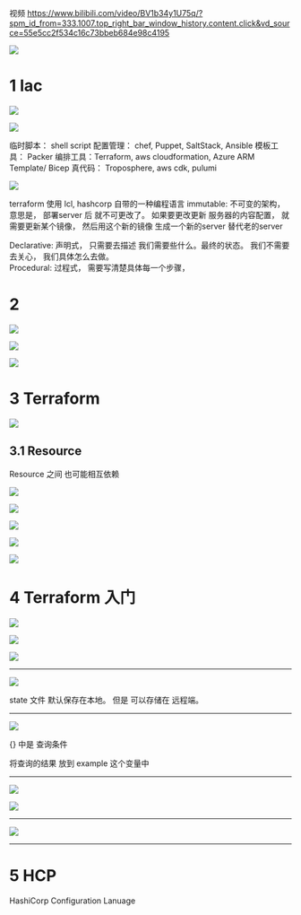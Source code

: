 

视频 
https://www.bilibili.com/video/BV1b34y1U75q/?spm_id_from=333.1007.top_right_bar_window_history.content.click&vd_source=55e5cc2f534c16c73bbeb684e98c4195

![](image/Pasted%20image%2020231024223016.png)

# 1 lac

![](image/Pasted%20image%2020231024223713.png)



![](image/Pasted%20image%2020231024223933.png)


临时脚本： shell script 
配置管理： chef, Puppet, SaltStack, Ansible 
模板工具： Packer 
编排工具：Terraform, aws cloudformation, Azure ARM Template/ Bicep 
真代码： Troposphere, aws cdk, pulumi 

![](image/Pasted%20image%2020231024225423.png)



terraform 使用 lcl, hashcorp 自带的一种编程语言 
immutable: 不可变的架构， 意思是， 部署server 后 就不可更改了。 如果要更改更新 服务器的内容配置， 就需要更新某个镜像， 然后用这个新的镜像 生成一个新的server 替代老的server   

Declarative: 声明式， 只需要去描述 我们需要些什么。最终的状态。 我们不需要去关心， 我们具体怎么去做。  
Procedural: 过程式， 需要写清楚具体每一个步骤， 


# 2 


![](image/Pasted%20image%2020231024230934.png)


![](image/Pasted%20image%2020231024231054.png)

![](image/Pasted%20image%2020231024231041.png)


# 3 Terraform 


![](image/Pasted%20image%2020231024231213.png)


## 3.1 Resource 

Resource 之间 也可能相互依赖 

![](image/Pasted%20image%2020231024232611.png)

![](image/Pasted%20image%2020231024232413.png)


![](image/Pasted%20image%2020231024232706.png)

![](image/Pasted%20image%2020231104135844.png)


![](image/Pasted%20image%2020231024234047.png)



# 4 Terraform 入门

![](image/Pasted%20image%2020231024234247.png)


![](image/Pasted%20image%2020231024234348.png)

![](image/Pasted%20image%2020231024234455.png)


-----

![](image/Pasted%20image%2020231024234536.png)

state 文件 默认保存在本地。 但是  可以存储在 远程端。


---


![](image/Pasted%20image%2020231024234741.png)


{} 中是 查询条件 

将查询的结果 放到 example 这个变量中 


---

![](image/Pasted%20image%2020231024234850.png)



![](image/Pasted%20image%2020231024235121.png)


----


![](image/Pasted%20image%2020231024235247.png)




---


# 5 HCP 
HashiCorp Configuration Lanuage


